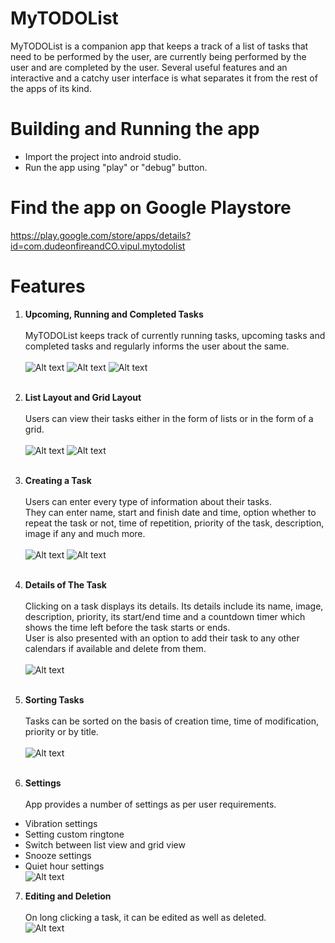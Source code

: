 # MyTODOList
MyTODOList is a companion app that keeps a track of a list of tasks that need to be performed by the user, are currently being performed by the user and are completed by the user.
Several useful features and an interactive and a catchy user interface is what separates it from the rest of the apps of its kind.

# Building and Running the app
* Import the project into android studio.
* Run the app using "play" or "debug" button.

# Find the app on Google Playstore
https://play.google.com/store/apps/details?id=com.dudeonfireandCO.vipul.mytodolist

# Features
1. **Upcoming, Running and Completed Tasks**<br><br>
MyTODOList keeps track of currently running tasks, upcoming tasks and completed tasks and regularly informs the user about the same.<br><br>
![Alt text](https://github.com/vipulabhay1996/MyTODOList/blob/master/screenshots/Screenshot_1493114051.png)
![Alt text](https://github.com/vipulabhay1996/MyTODOList/blob/master/screenshots/Screenshot_1493114075.png)
![Alt text](https://github.com/vipulabhay1996/MyTODOList/blob/master/screenshots/Screenshot_1493114079.png)<br><br>

2. **List Layout and Grid Layout**<br><br>
Users can view their tasks either in the form of lists or in the form of a grid.<br><br>
![Alt text](https://github.com/vipulabhay1996/MyTODOList/blob/master/screenshots/Screenshot_1493114075.png)
![Alt text](https://github.com/vipulabhay1996/MyTODOList/blob/master/screenshots/Screenshot_1493114099.png)<br><br>

3. **Creating a Task**<br><br>
Users can enter every type of information about their tasks.<br>
They can enter name, start and finish date and time, option whether to repeat the task or not, time of repetition, priority of the task, description, image if any and much more.<br><br>
![Alt text](https://github.com/vipulabhay1996/MyTODOList/blob/master/screenshots/Screenshot_1493114116.png)
![Alt text](https://github.com/vipulabhay1996/MyTODOList/blob/master/screenshots/Screenshot_1493114124.png)<br><br>

4. **Details of The Task**<br><br>
Clicking on a task displays its details. Its details include its name, image, description, priority, its start/end time and a countdown timer which shows the time left before the task starts or ends.<br>
User is also presented with an option to add their task to any other calendars if available and delete from them.<br><br>
![Alt text](https://github.com/vipulabhay1996/MyTODOList/blob/master/screenshots/Screenshot_1493114135.png)<br><br>

5. **Sorting Tasks**<br><br>
Tasks can be sorted on the basis of creation time, time of modification, priority or by title.<br><br>
![Alt text](https://github.com/vipulabhay1996/MyTODOList/blob/master/screenshots/Screenshot_1493114172.png)<br><br>

6. **Settings**<br><br>
App provides a number of settings as per user requirements.<br>
* Vibration settings
* Setting custom ringtone
* Switch between list view and grid view
* Snooze settings
* Quiet hour settings<br>
![Alt text](https://github.com/vipulabhay1996/MyTODOList/blob/master/screenshots/Screenshot_1493114187.png)<br>

7. **Editing and Deletion**<br><br>
On long clicking a task, it can be edited as well as deleted.<br>
![Alt text](https://github.com/vipulabhay1996/MyTODOList/blob/master/screenshots/Screenshot_1493199916.png)<br>





